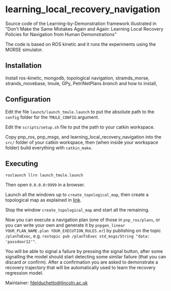 # learning_local_recovery_navigation
Source code of the Learning-by-Demonstration framework illustrated in "Don't Make the Same Mistakes Again and Again: Learning Local Recovery Policies for Navigation from Human Demonstrations"

The code is based on ROS kinetic and it runs the experiments using the MORSE simulator.

## Installation
Install ros-kinetic, mongodb, topological navigation, stramds_morse, strands_movebase, tmule, GPy, PetriNetPlans *branch* and how to install,  

## Configuration
Edit the file `launch/launch_tmule.launch` to put the absolute path to the `config` folder for the `TMULE_CONFIG` argument.

Edit the `scripts/setup.sh` file to put the path to your catkin workspace.

Copy pnp_ros, pnp_msgs, and learning_local_recovery_navigation into the `src/` folder of your catkin workspace, then (when inside your workspace folder) build everything with `catkin_make`.

## Executing

`roslaunch llrn launch_tmule.launch`

Then open `0.0.0.0:9999` in a browser.

Launch all the windows up to `create_topological_map`, then create a topological map as explained in [link](link).

Stop the window `create_topological_map` and start all the remaining.

Now you can execute a navigation plan (one of those in `pnp_ros/plans`, or you can write your own and generate it by `pnpgen_linear YOUR_PLAN_NAME.plan YOUR_EXECUTION_RULES.er`) by publishing on the topic `/planToExec`, e.g. `rostopic pub /planToExec std_msgs/String "data: 'passdoor12'"`.

You will be able to signal a failure by pressing the signal button, after some signalling the model should start detecting some similar failure (that you can discard or confirm). After a confirmation you are asked to demonstrate a recovery trajectory that will be automatically used to learn the recovery regression model.


Maintainer: fdelduchetto@lincoln.ac.uk
